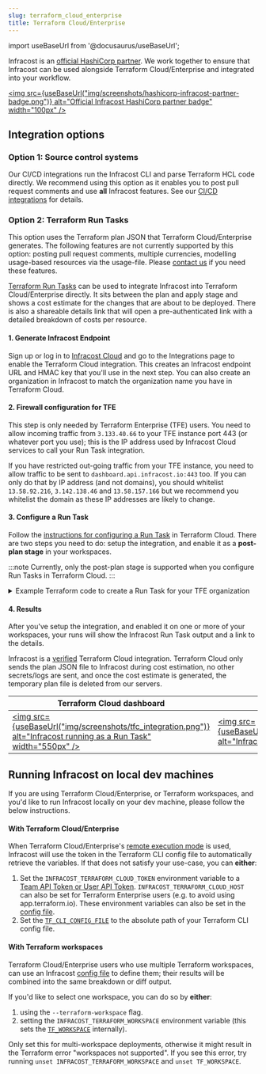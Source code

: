 ```yaml
---
slug: terraform_cloud_enterprise
title: Terraform Cloud/Enterprise
---
```


import useBaseUrl from '@docusaurus/useBaseUrl';

Infracost is an [official HashiCorp partner](https://www.hashicorp.com/partners/tech/infracost). We work together to ensure that Infracost can be used alongside Terraform Cloud/Enterprise and integrated into your workflow.

[<img src={useBaseUrl("img/screenshots/hashicorp-infracost-partner-badge.png")} alt="Official Infracost HashiCorp partner badge" width="100px" />](https://www.hashicorp.com/partners/tech/infracost)

## Integration options

### Option 1: Source control systems

Our CI/CD integrations run the Infracost CLI and parse Terraform HCL code directly. We recommend using this option as it enables you to post pull request comments and use **all** Infracost features. See our [CI/CD integrations](/docs/integrations/cicd/) for details.

### Option 2: Terraform Run Tasks

This option uses the Terraform plan JSON that Terraform Cloud/Enterprise generates. The following features are not currently supported by this option: posting pull request comments, multiple currencies, modelling usage-based resources via the usage-file. Please [contact us](mailto:hello@infracost.io) if you need these features.

[Terraform Run Tasks](/blog/terraform-runtasks-what-why-how/) can be used to integrate Infracost into Terraform Cloud/Enterprise directly. It sits between the plan and apply stage and shows a cost estimate for the changes that are about to be deployed. There is also a shareable details link that will open a pre-authenticated link with a detailed breakdown of costs per resource.

#### 1. Generate Infracost Endpoint
Sign up or log in to [Infracost Cloud](https://dashboard.infracost.io/tfc-sign-up) and go to the Integrations page to enable the Terraform Cloud integration. This creates an Infracost endpoint URL and HMAC key that you'll use in the next step. You can also create an organization in Infracost to match the organization name you have in Terraform Cloud.

#### 2. Firewall configuration for TFE

This step is only needed by Terraform Enterprise (TFE) users. You need to allow incoming traffic from `3.133.40.66` to your TFE instance port 443 (or whatever port you use); this is the IP address used by Infracost Cloud services to call your Run Task integration.

If you have restricted out-going traffic from your TFE instance, you need to allow traffic to be sent to `dashboard.api.infracost.io:443` too. If you can only do that by IP address (and not domains), you should whitelist `13.58.92.216`, `3.142.138.46` and `13.58.157.166` but we recommend you whitelist the domain as these IP addresses are likely to change.

#### 3. Configure a Run Task
Follow the [instructions for configuring a Run Task](https://www.terraform.io/docs/cloud/workspaces/run-tasks.html#configuring-a-run-task) in Terraform Cloud. There are two steps you need to do: setup the integration, and enable it as a **post-plan stage** in your workspaces.

:::note
Currently, only the post-plan stage is supported when you configure Run Tasks in Terraform Cloud.
:::

<details><summary>Example Terraform code to create a Run Task for your TFE organization</summary>

  ```
  # You can create Run Tasks for your TFE organization using the Terraform console
  # or inside your Terraform repository:

  resource "tfe_organization_run_task" "example" {
    # Name of your TFE organization
    organization = "org-name"
    # Endpoint URL from Infracost
    url          = "https://dashboard.api.infracost.io/hooks/ABCDE"
    # Name of your Run Task
    name         = "Infracost"
    enabled      = true
    # HMAC Key from Infracost
    hmac_key     = "SUPER_SECRET_KEY"
    description  = "Infracost cost estimation"
  }


  # Now that you have a Run task for your entire Organization,
  # you need to set up individual Run Tasks for each workspace:

  resource "tfe_workspace_run_task" "example" {
    # ID of your workspace
    workspace_id      = resource.tfe_workspace.example.id
    # ID of the organization run task previously created.
    task_id           = resource.tfe_organization_run_task.example.id
    enforcement_level = "advisory"
  }
  ```
</details>

#### 4. Results

After you've setup the integration, and enabled it on one or more of your workspaces, your runs will show the Infracost Run Task output and a link to the details.

Infracost is a [verified](https://www.hashicorp.com/partners/tech/infracost) Terraform Cloud integration. Terraform Cloud only sends the plan JSON file to Infracost during cost estimation, no other secrets/logs are sent, and once the cost estimate is generated, the temporary plan file is deleted from our servers.

| Terraform Cloud dashboard | Details link |
|--------------|-----------|
<a href="https://infracost.io/docs/img/screenshots/tfc_integration.png"><img src={useBaseUrl("img/screenshots/tfc_integration.png")} alt="Infracost running as a Run Task" width="550px" /></a> | <a href="https://infracost.io/docs/img/screenshots/infracost_dashboard.png"><img src={useBaseUrl("img/screenshots/infracost_dashboard.png")} alt="Infracost details link" width="550px" /></a>

## Running Infracost on local dev machines

If you are using Terraform Cloud/Enterprise, or Terraform workspaces, and you'd like to run Infracost locally on your dev machine, please follow the below instructions.

#### With Terraform Cloud/Enterprise

When Terraform Cloud/Enterprise's [remote execution mode](https://www.terraform.io/cloud-docs/workspaces/settings#execution-mode) is used, Infracost will use the token in the Terraform CLI config file to automatically retrieve the variables. If that does not satisfy your use-case, you can **either**:
1. Set the `INFRACOST_TERRAFORM_CLOUD_TOKEN` environment variable to a [Team API Token or User API Token](https://www.terraform.io/docs/cloud/users-teams-organizations/api-tokens.html). `INFRACOST_TERRAFORM_CLOUD_HOST` can also be set for Terraform Enterprise users (e.g. to avoid using app.terraform.io). These environment variables can also be set in the [config file](/docs/features/config_file).
2. Set the [`TF_CLI_CONFIG_FILE`](https://www.terraform.io/docs/commands/environment-variables.html#tf_cli_config_file) to the absolute path of your Terraform CLI config file.

#### With Terraform workspaces

Terraform Cloud/Enterprise users who use multiple Terraform workspaces, can use an Infracost [config file](/docs/features/config_file) to define them; their results will be combined into the same breakdown or diff output.

If you'd like to select one workspace, you can do so by **either**:
1. using the `--terraform-workspace` flag.
2. setting the `INFRACOST_TERRAFORM_WORKSPACE` environment variable (this sets the [`TF_WORKSPACE`](https://www.terraform.io/docs/cli/config/environment-variables.html#tf_workspace) internally).

Only set this for multi-workspace deployments, otherwise it might result in the Terraform error "workspaces not supported". If you see this error, try running `unset INFRACOST_TERRAFORM_WORKSPACE` and `unset TF_WORKSPACE`.

